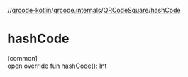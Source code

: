 //[qrcode-kotlin](../../../index.md)/[qrcode.internals](../index.md)/[QRCodeSquare](index.md)/[hashCode](hash-code.md)

# hashCode

[common]\
open override fun [hashCode](hash-code.md)(): [Int](https://kotlinlang.org/api/latest/jvm/stdlib/kotlin/-int/index.html)
